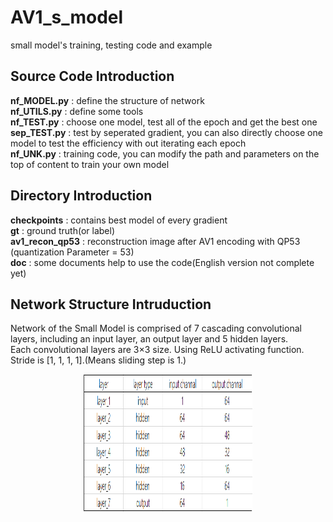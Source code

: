 # AV1_s_model
small model's training, testing code and example
## Source Code Introduction
**nf_MODEL.py** : define the structure of network  
**nf_UTILS.py** : define some tools  
**nf_TEST.py** : choose one model, test all of the epoch and get the best one  
**sep_TEST.py** : test by seperated gradient, you can also directly choose one model to test the efficiency with out iterating each epoch  
**nf_UNK.py** : training code, you can modify the path and parameters on the top of content to train your own model  
## Directory Introduction  
**checkpoints** : contains best model of every gradient  
**gt** : ground truth(or label)  
**av1_recon_qp53** : reconstruction image after AV1 encoding with QP53 (quantization Parameter = 53)  
**doc** : some documents help to use the code(English version not complete yet)  
## Network Structure Intruduction
  Network of the Small Model is comprised of 7 cascading convolutional layers, including an input layer, an output layer and 5 hidden layers.  
  Each convolutional layers are 3×3 size. Using ReLU activating function. Stride is [1, 1, 1, 1].(Means sliding step is 1.)  
<div align=center>
   <img width="270" height="220" src="img/network_structure.png"/>
</div>
